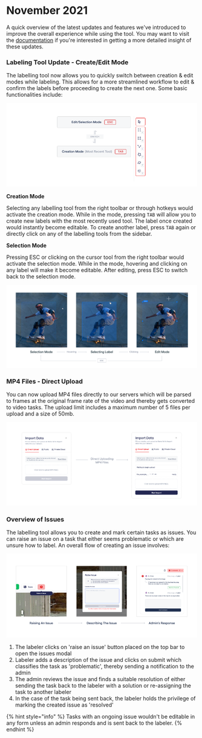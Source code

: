 # November 2021

A quick overview of the latest updates and features we've introduced to improve the overall experience while using the tool. You may want to visit the [documentation](https://docs.redbrickai.com/product-updates/july-2021-labeling-tool) if you're interested in getting a more detailed insight of these updates.



### **Labeling Tool Update - Create/Edit Mode**

The labelling tool now allows you to quickly switch between creation & edit modes while labeling. This allows for a more streamlined workflow to edit & confirm the labels before proceeding to create the next one. Some basic functionalities include:



![](<../.gitbook/assets/Group 27277 (2).png>)

**Creation Mode**

Selecting any labelling tool from the right toolbar or through hotkeys would activate the creation mode. While in the mode, pressing `TAB` will allow you to create new labels with the most recently used tool. The label once created would instantly become editable. To create another label, press `TAB` again or directly click on any of the labelling tools from the sidebar.



**Selection Mode**

Pressing ESC or clicking on the cursor tool from the right toolbar would activate the selection mode. While in the mode, hovering and clicking on any label will make it become editable. After editing, press ESC to switch back to the selection mode.



![](<../.gitbook/assets/editselect (1).png>)

### MP4 Files - Direct Upload

You can now upload MP4 files directly to our servers which will be parsed to frames at the original frame rate of the video and thereby gets converted to video tasks. The upload limit includes a maximum number of 5 files per upload and a size of 50mb.



![](<../.gitbook/assets/Group 27278 (1).png>)

### Overview of Issues

The labelling tool allows you to create and mark certain tasks as issues. You can raise an issue on a task that either seems problematic or which are unsure how to label. An overall flow of creating an issue involves:

![](<../.gitbook/assets/Group 27287.png>)

1. The labeler clicks on 'raise an issue' button placed on the top bar to open the issues modal
2. Labeler adds a description of the issue and clicks on submit which classifies the task as 'problematic', thereby sending a notification to the admin
3. The admin reviews the issue and finds a suitable resolution of either sending the task back to the labeler with a solution or re-assigning the task to another labeler
4. In the case of the task being sent back, the labeler holds the privilege of marking the created issue as 'resolved'

{% hint style="info" %}
Tasks with an ongoing issue wouldn't be editable in any form unless an admin responds and is sent back to the labeler.&#x20;
{% endhint %}
